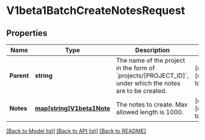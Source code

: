 # V1beta1BatchCreateNotesRequest

## Properties
Name | Type | Description | Notes
------------ | ------------- | ------------- | -------------
**Parent** | **string** | The name of the project in the form of &#x60;projects/[PROJECT_ID]&#x60;, under which the notes are to be created. | [optional] [default to null]
**Notes** | [**map[string]V1beta1Note**](v1beta1Note.md) | The notes to create. Max allowed length is 1000. | [optional] [default to null]

[[Back to Model list]](../README.md#documentation-for-models) [[Back to API list]](../README.md#documentation-for-api-endpoints) [[Back to README]](../README.md)


